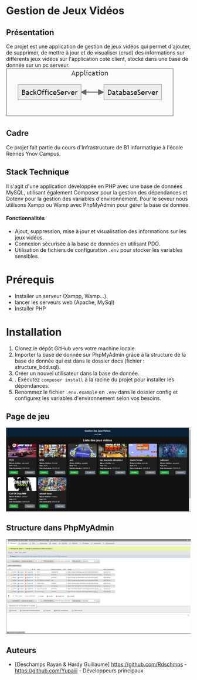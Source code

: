 # Gestion de Jeux Vidéos

## Présentation
Ce projet est une application de gestion de jeux vidéos qui permet d'ajouter, de supprimer, de mettre à jour et de visualiser (crud) des informations sur différents jeux vidéos sur l'application coté client, stocké dans une base de donnée sur un pc serveur.
![back-><-front](https://github.com/Rdschmps/projet_infra/blob/main/docs/serveur.png)


## Cadre

Ce projet fait partie du cours d'Infrastructure de B1 informatique à l'école Rennes Ynov Campus. 

## Stack Technique
Il s'agit d'une application développée en PHP avec une base de données MySQL, utilisant également Composer pour la gestion des dépendances et Dotenv pour la gestion des variables d'environnement.
Pour le seveur nous utilisons Xampp ou Wamp avec PhpMyAdmin pour gérer la base de donnée.

#### Fonctionnalités
- Ajout, suppression, mise à jour et visualisation des informations sur les jeux vidéos.
- Connexion sécurisée à la base de données en utilisant PDO.
- Utilisation de fichiers de configuration `.env` pour stocker les variables sensibles.
 


 # Prérequis 
 - Installer un serveur (Xampp, Wamp...).
 - lancer les serveurs web (Apache, MySql)
 - Installer PHP
 
# Installation

1. Clonez le dépôt GitHub vers votre machine locale.
2. Importer la base de donnée sur PhpMyAdmin grâce à la structure de la base de donnée qui est dans le dossier docs (fichier : structure_bdd.sql).
3. Créer un nouvel utilisateur dans la base de donnée.
4. . Exécutez `composer install` à la racine du projet pour installer les dépendances.
5. Renommez le fichier `.env.example` en `.env` dans le dossier config et configurez les variables d'environnement selon vos besoins.

## Page de jeu
![Page de jeu](https://github.com/Rdschmps/projet_infra/blob/main/docs/Accueil_site.png)

## Structure dans PhpMyAdmin
![Structure PhpMyAdmin](https://github.com/Rdschmps/projet_infra/blob/main/docs/bdd.png)



## Auteurs

- [Deschamps Rayan & Hardy Guillaume] https://github.com/Rdschmps - https://github.com/Yupaiii - Développeurs principaux


